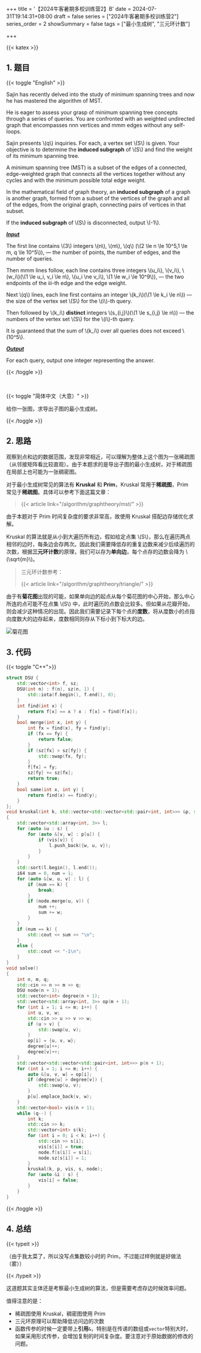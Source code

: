+++
title = '【2024牛客暑期多校训练营2】B'
date = 2024-07-31T19:14:31+08:00
draft = false
series = ["2024牛客暑期多校训练营2"]
series_order = 2
showSummary = false
tags = ["最小生成树", "三元环计数"]

+++

{{< katex >}}

## 1. 题目

{{< toggle "English" >}}

Sajin has recently delved into the study of minimum spanning trees and now he has mastered the algorithm of MST.

He is eager to assess your grasp of minimum spanning tree concepts through a series of queries.
You are confronted with an weighted undirected graph that encompasses nnn vertices and mmm edges without any self-loops.

Sajin presents \\(q\\) inquiries. For each, a vertex set \\(S\\) is given. Your objective is to determine the **induced subgraph** of \\(S\\) and find the weight of its minimum spanning tree.

A minimum spanning tree (MST) is a subset of the edges of a connected, edge-weighted graph that connects all the vertices together without any cycles and with the minimum possible total edge weight.

In the mathematical field of graph theory, an **induced subgraph** of a graph is another graph, formed from a subset of the vertices of the graph and all of the edges, from the original graph, connecting pairs of vertices in that subset.

If the **induced subgraph** of \\(S\\) is disconnected, output \\(-1\\).

***<u>Input</u>***

The first line contains \\(3\\) integers \\(n\\), \\(m\\), \\(q\\) (\\(2 \le n \le 10^5,1 \le m, q \le 10^5\\)), — the number of points, the number of edges, and the number of queries.

Then mmm lines follow, each line contains three integers \\(u_i\\), \\(v_i\\), \\(w_i\\)(\\(1 \le u_i, v_i \le n\\), \\(u_i \ne v_i\\), \\(1 \le w_i \le 10^9\\)), — the two endpoints of the iii-th edge and the edge weight.

Next \\(q\\) lines, each line first contains an integer \\(k_i\\)(\\(1 \le k_i \le n\\)) — the size of the vertex set \\(S\\) for the \\(i\\)-th query.

Then followed by \\(k_i\\) **distinct** integers \\(s_{i,j}\\)(\\(1 \le s_{i,j} \le n\\)) — the numbers of the vertex set \\(S\\) for the \\(i\\\)-th query.

It is guaranteed that the sum of \\(k_i\\) over all queries does not exceed \\(10^5\\).

***<u>Output</u>***

For each query, output one integer representing the answer.

{{< /toggle >}}

</br>

{{< toggle "简体中文（大意）" >}}

给你一张图，求导出子图的最小生成树。

{{< /toggle >}}

## 2. 思路

观察到点和边的数据范围，发现非常相近，可以理解为整体上这个图为一张稀疏图（从邻接矩阵看比较直观）。由于本题求的是导出子图的最小生成树，对于稀疏图在局部上也可能为一张稠密图。

对于最小生成树常见的算法有 **Kruskal** 和 **Prim**，Kruskal 常用于**稀疏图**，Prim 常见于**稀疏图**。具体可以参考下面这篇文章：

> {{< article link="/algorithm/graphtheory/mst/" >}}

由于本题对于 Prim 时间复杂度的要求非常高，故使用 Kruskal 搭配边存储优化求解。

Kruskal 的算法就是从小到大遍历所有边，假如给定点集 \\(S\\)，那么在遍历两点相邻的边时，每条边会存两次。因此我们需要降低存的重复边数来减少后续遍历的次数，根据**三元环计数**的原理，我们可以存为**单向边**，每个点存的边数会降为 \\(\sqrt{m}\\)。

>三元环计数参考：
>
>{{< article link="/algorithm/graphtheory/triangle/" >}}

由于有**菊花图**出现的可能，如果单向边的起点从每个菊花图的中心开始，那么中心所连的点可能不在点集 \\(S\\) 中，此时遍历的点数会比较多。但如果从花瓣开始，则会减少这种情况的出现。因此我们需要记录下每个点的**度数**，将从度数小的点指向度数大的边存起来，度数相同则存从下标小到下标大的边。

![菊花图](jh.svg)

## 3. 代码

{{< toggle "C++">}}

```cpp
struct DSU {
    std::vector<int> f, sz;
    DSU(int n) : f(n), sz(n, 1) {
        std::iota(f.begin(), f.end(), 0);
    }
    int find(int x) {
        return f[x] == x ? x : f[x] = find(f[x]);
    }
    bool merge(int x, int y) {
        int fx = find(x), fy = find(y);
        if (fx == fy) {
            return false;
        }
        if (sz[fx] > sz[fy]) {
            std::swap(fx, fy);
        }
        f[fx] = fy;
        sz[fy] += sz[fx];
        return true;
    }
    bool same(int x, int y) {
        return find(x) == find(y);
    }
};
void kruskal(int k, std::vector<std::vector<std::pair<int, int>>> &p, std::vector<bool> &vis, std::vector<int> &s, DSU &node)
{
    std::vector<std::array<int, 3>> l;
    for (auto &u : s) {
        for (auto &[v, w] : p[u]) {
            if (vis[v]) {
                l.push_back({w, u, v});
            }
        }
    }
    std::sort(l.begin(), l.end());
    i64 sum = 0, num = 1;
    for (auto &[w, u, v] : l) {
        if (num == k) {
            break;
        }
        if (node.merge(u, v)) {
            num ++;
            sum += w;
        }
    }
    if (num == k) {
        std::cout << sum << "\n";
    }
    else {
        std::cout << "-1\n";
    }
}
void solve()
{
    int n, m, q;
    std::cin >> n >> m >> q;
    DSU node(n + 1);
    std::vector<int> degree(n + 1);
    std::vector<std::array<int, 3>> op(m + 1);
    for (int i = 1; i <= m; i++) {
        int u, v, w;
        std::cin >> u >> v >> w;
        if (u > v) {
			std::swap(u, v);
        }
        op[i] = {u, v, w};
        degree[u]++;
        degree[v]++;
    }
    std::vector<std::vector<std::pair<int, int>>> p(n + 1);
    for (int i = 1; i <= m; i++) {
        auto &[u, v, w] = op[i];
        if (degree[u] > degree[v]) {
            std::swap(u, v);
        }
        p[u].emplace_back(v, w);
    }
    std::vector<bool> vis(n + 1);
    while (q--) {
        int k;
        std::cin >> k;
        std::vector<int> s(k);
        for (int i = 0; i < k; i++) {
            std::cin >> s[i];
            vis[s[i]] = true;
            node.f[s[i]] = s[i];
            node.sz[s[i]] = 1;
        }
        kruskal(k, p, vis, s, node);
        for (auto &i : s) {
            vis[i] = false;
        }
    }
}
```

{{< /toggle >}}

## 4. 总结

{{< typeit >}}

（由于我太菜了，所以没写点集数较小时的 Prim，不过能过样例就是好做法（雾））

{{< /typeit >}}

这道题其实主体还是考察最小生成树的算法，但是需要考虑存边时候效率问题。

值得注意的是：

- 稀疏图使用 Kruskal，稠密图使用 Prim
- 三元环原理可以帮助降低访问边的次数
- 函数传参的时候一定要带上**引用**`&`，特别是在传递的数组或`vector`特别大时，如果采用形式传参，会增加复制的时间复杂度。要注意对于原始数据的修改的问题。
